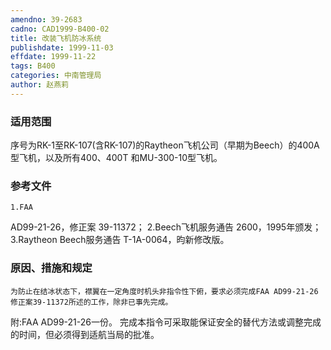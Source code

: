 ```yaml
---
amendno: 39-2683
cadno: CAD1999-B400-02
title: 改装飞机防冰系统
publishdate: 1999-11-03
effdate: 1999-11-22
tags: B400
categories: 中南管理局
author: 赵燕莉
---
```


### 适用范围 
序号为RK-1至RK-107(含RK-107)的Raytheon飞机公司（早期为Beech）的400A型飞机，以及所有400、400T 和MU-300-10型飞机。

### 参考文件
    1.FAA 
AD99-21-26，修正案 39-11372；
 2.Beech飞机服务通告 2600，1995年颁发；
    3.Raytheon Beech服务通告 T-1A-0064，昀新修改版。


### 原因、措施和规定 
    为防止在结冰状态下，襟翼在一定角度时机头非指令性下俯，要求必须完成FAA AD99-21-26修正案39-11372所述的工作，除非已事先完成。 
附:FAA AD99-21-26一份。     完成本指令可采取能保证安全的替代方法或调整完成的时间，但必须得到适航当局的批准。
